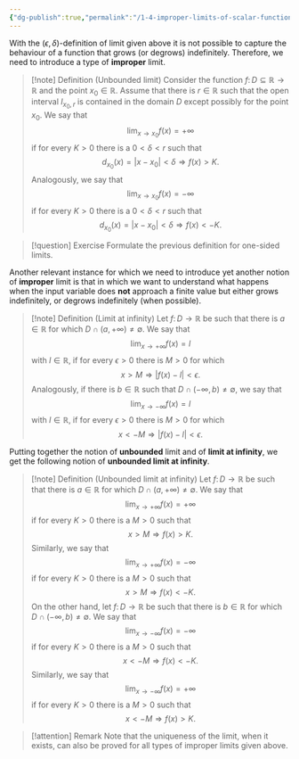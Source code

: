 ```yaml
---
{"dg-publish":true,"permalink":"/1-4-improper-limits-of-scalar-functions/","created":"2023-06-25T19:02:48.064+02:00","updated":"2023-07-02T22:36:44.321+02:00"}
---
```


With the $(\epsilon,\delta)$-definition of limit given above it is not possible to capture the behaviour of a function that grows (or degrows) indefinitely. Therefore, we need to introduce a type of **improper** limit.

>[!note] Definition (Unbounded limit)
>Consider the function $f\colon D\subseteq \mathbb{R}\rightarrow \mathbb{R}$ and the point $x_{0}\in\mathbb{R}$. Assume that there is $r\in\mathbb{R}$ such that the open interval $I_{x_{0},r}$ is contained in the domain $D$ except possibly for the point $x_{0}$. We say that 
>$$ \lim_{x\rightarrow x_{0}} f(x)=+\infty 
>$$ 
>if for every $K>0$ there is a  $0< \delta< r$ such that 
>$$
>d_{x_{0}}(x)=|x-x_{0}|<\delta \Longrightarrow f(x)> K.
>$$
>Analogously, we say that 
>$$ \lim_{x\rightarrow x_{0}} f(x)=-\infty 
>$$ 
>if for every $K>0$ there is a  $0< \delta< r$ such that 
>$$
>d_{x_{0}}(x)=|x-x_{0}|<\delta \Longrightarrow f(x)<- K.
>$$

>[!question] Exercise
>Formulate the previous definition for one-sided limits.

Another relevant instance for which we need to introduce yet another notion of **improper** limit is that in which we want to understand what happens when the input variable does **not** approach a finite value but either grows indefinitely, or degrows indefinitely (when possible).

>[!note] Definition (Limit at infinity)
>Let $f\colon D\rightarrow \mathbb{R}$ be such that there is $a\in\mathbb{R}$ for which $D\cap (a,+\infty)\neq\emptyset$. We say that
>$$
>\lim_{x\rightarrow +\infty} f(x)= l
>$$
>with $l\in\mathbb{R}$,  if for every $\epsilon>0$ there is $M>0$ for which 
>$$
>x>M\Longrightarrow |f(x) -l|< \epsilon. 
>$$
>Analogously, if  there is $b\in \mathbb{R}$ such that $D\cap(-\infty, b)\neq \emptyset$, we say that
>$$
>\lim_{x\rightarrow -\infty} f(x)= l
>$$
>with $l\in\mathbb{R}$, if for every $\epsilon>0$ there is $M>0$ for which 
>$$
>x<-M\Longrightarrow |f(x) - l|< \epsilon. 
>$$

Putting together the notion of **unbounded** limit and of **limit at infinity**, we get the following notion of **unbounded limit at infinity**.

>[!note] Definition (Unbounded limit at infinity)
>Let $f\colon D\rightarrow \mathbb{R}$ be such that there is $a\in\mathbb{R}$ for which $D\cap (a,+\infty)\neq\emptyset$. We say that
>$$ \lim_{x\rightarrow +\infty} f(x)=+\infty 
>$$ 
>if for every $K>0$ there is a  $M>0$ such that 
>$$
>x>M \Longrightarrow f(x)> K.
>$$
>Similarly, we say that 
>$$ \lim_{x\rightarrow +\infty} f(x)=-\infty 
>$$ 
>if for every $K>0$ there is a  $M>0$ such that 
>$$
>x>M \Longrightarrow f(x)< -K.
>$$
>On the other hand, let $f\colon D\rightarrow \mathbb{R}$ be such that there is $b\in\mathbb{R}$ for which $D\cap (-\infty,b)\neq\emptyset$. We say that
>$$ \lim_{x\rightarrow -\infty} f(x)=-\infty 
>$$ 
>if for every $K>0$ there is a  $M>0$ such that 
>$$
>x<-M \Longrightarrow f(x)<- K.
>$$
>Similarly, we say that
>$$ \lim_{x\rightarrow -\infty} f(x)=+\infty 
>$$ 
>if for every $K>0$ there is a  $M>0$ such that 
>$$
>x<-M \Longrightarrow f(x)>K.
>$$

>[!attention] Remark
>Note that the uniqueness of the limit, when it exists, can also be proved for all types of improper limits given above.

